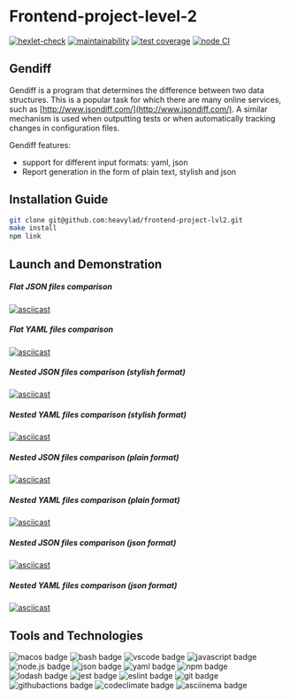 # Frontend-project-level-2

[![hexlet-check](https://github.com/heavylad/frontend-project-lvl2/workflows/hexlet-check/badge.svg)](https://github.com/heavylad/frontend-project-lvl2/actions/workflows/hexlet-check.yml) [![maintainability](https://api.codeclimate.com/v1/badges/7c81036e482ec627ad45/maintainability)](https://codeclimate.com/github/heavylad/frontend-project-lvl2/maintainability) [![test coverage](https://api.codeclimate.com/v1/badges/7c81036e482ec627ad45/test_coverage)](https://codeclimate.com/github/heavylad/frontend-project-lvl2/test_coverage) [![node CI](https://github.com/heavylad/frontend-project-lvl2/actions/workflows/nodejs.yml/badge.svg)](https://github.com/heavylad/frontend-project-lvl2/actions/workflows/nodejs.yml)

## Gendiff 

Gendiff is a program that determines the difference between two data structures. This is a popular task for which there are many online services, such as [http://www.jsondiff.com/](http://www.jsondiff.com/). A similar mechanism is used when outputting tests or when automatically tracking changes in configuration files.

Gendiff features:

- support for different input formats: yaml, json
- Report generation in the form of plain text, stylish and json

## Installation Guide

```bash
git clone git@github.com:heavylad/frontend-project-lvl2.git
make install
npm link
```

## Launch and Demonstration

##### Flat JSON files comparison
[![asciicast](https://asciinema.org/a/507114.svg)](https://asciinema.org/a/507114)
##### Flat YAML files comparison
[![asciicast](https://asciinema.org/a/507115.svg)](https://asciinema.org/a/507115)
##### Nested JSON files comparison (stylish format)
[![asciicast](https://asciinema.org/a/508210.svg)](https://asciinema.org/a/508210)
##### Nested YAML files comparison (stylish format)
[![asciicast](https://asciinema.org/a/508211.svg)](https://asciinema.org/a/508211)
##### Nested JSON files comparison (plain format)
[![asciicast](https://asciinema.org/a/508458.svg)](https://asciinema.org/a/508458)
##### Nested YAML files comparison (plain format)
[![asciicast](https://asciinema.org/a/508460.svg)](https://asciinema.org/a/508460)
##### Nested JSON files comparison (json format)
[![asciicast](https://asciinema.org/a/508600.svg)](https://asciinema.org/a/508600)
##### Nested YAML files comparison (json format)
[![asciicast](https://asciinema.org/a/508601.svg)](https://asciinema.org/a/508601)

## Tools and Technologies

![macos badge](https://img.shields.io/badge/-macOS-281616?style=flat-square&logo=apple)
![bash badge](https://img.shields.io/badge/-bash-281616?style=flat-square)
![vscode badge](https://img.shields.io/badge/-VSCode-281616?style=flat-square&logo=visualstudiocode)
![javascript badge](https://img.shields.io/badge/-javascript-281616?style=flat-square&logo=javascript)
![node.js badge](https://img.shields.io/badge/-node.js-281616?style=flat-square&logo=node.js)
![json badge](https://img.shields.io/badge/-json-281616?style=flat-square&logo=json)
![yaml badge](https://img.shields.io/badge/-yaml-281616?style=flat-square)
![npm badge](https://img.shields.io/badge/-npm-281616?style=flat-square&logo=npm)
![lodash badge](https://img.shields.io/badge/-lodash-281616?style=flat-square&logo=lodash)
![jest badge](https://img.shields.io/badge/-jest-281616?style=flat-square&logo=jest)
![eslint badge](https://img.shields.io/badge/-ESLint-281616?style=flat-square&logo=eslint)
![git badge](https://img.shields.io/badge/-git-281616?style=flat-square&logo=git)
![githubactions badge](https://img.shields.io/badge/-githubActions-281616?style=flat-square&logo=githubactions)
![codeclimate badge](https://img.shields.io/badge/-codeClimate-281616?style=flat-square&logo=codeclimate)
![asciinema badge](https://img.shields.io/badge/-asciinema-281616?style=flat-square&logo=asciinema)
